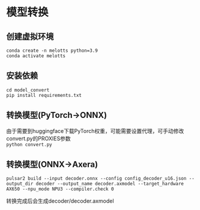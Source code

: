 # 模型转换

## 创建虚拟环境   
```conda create -n melotts python=3.9```  
```conda activate melotts```  

## 安装依赖
```cd model_convert```  
```pip install requirements.txt```  

## 转换模型(PyTorch->ONNX)
由于需要到huggingface下载PyTorch权重，可能需要设置代理，可手动修改convert.py的PROXIES参数  
```python convert.py```  

## 转换模型(ONNX->Axera)
```pulsar2 build --input decoder.onnx --config config_decoder_u16.json --output_dir decoder --output_name decoder.axmodel --target_hardware AX650 --npu_mode NPU3 --compiler.check 0```  

转换完成后会生成decoder/decoder.axmodel
